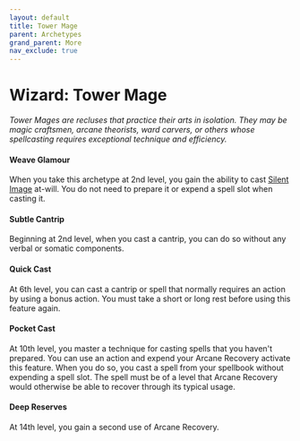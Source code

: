 ```yaml
---
layout: default
title: Tower Mage
parent: Archetypes
grand_parent: More
nav_exclude: true
---
```


# Wizard: Tower Mage

_Tower Mages are recluses that practice their arts in isolation. They may be magic craftsmen, arcane theorists, ward carvers, or others whose spellcasting requires exceptional technique and efficiency._


#### Weave Glamour

When you take this archetype at 2nd level, you gain the ability to cast [Silent Image](../srd_spells/detect_magic) at-will. You do not need to prepare it or expend a spell slot when casting it.


#### Subtle Cantrip

Beginning at 2nd level, when you cast a cantrip, you can do so without any verbal or somatic components.


#### Quick Cast

At 6th level, you can cast a cantrip or spell that normally requires an action by using a bonus action. You must take a short or long rest before using this feature again.


#### Pocket Cast

At 10th level, you master a technique for casting spells that you haven't prepared. You can use an action and expend your Arcane Recovery activate this feature. When you do so, you cast a spell from your spellbook without expending a spell slot. The spell must be of a level that Arcane Recovery would otherwise be able to recover through its typical usage.


#### Deep Reserves

At 14th level, you gain a second use of Arcane Recovery.
